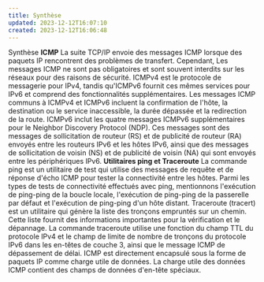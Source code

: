 ```yaml
---
title: Synthèse
updated: 2023-12-12T16:07:10
created: 2023-12-12T16:06:48
---
```


Synthèse
**ICMP**
La suite TCP/IP envoie des messages ICMP lorsque des paquets IP rencontrent des problèmes de transfert. Cependant, Les messages ICMP ne sont pas obligatoires et sont souvent interdits sur les réseaux pour des raisons de sécurité. ICMPv4 est le protocole de messagerie pour IPv4, tandis qu'ICMPv6 fournit ces mêmes services pour IPv6 et comprend des fonctionnalités supplémentaires. Les messages ICMP communs à ICMPv4 et ICMPv6 incluent la confirmation de l'hôte, la destination ou le service inaccessible, la durée dépassée et la redirection de la route. ICMPv6 inclut les quatre messages ICMPv6 supplémentaires pour le Neighbor Discovery Protocol (NDP). Ces messages sont des messages de sollicitation de routeur (RS) et de publicité de routeur (RA) envoyés entre les routeurs IPv6 et les hôtes IPv6, ainsi que des messages de sollicitation de voisin (NS) et de publicité de voisin (NA) qui sont envoyés entre les périphériques IPv6.
**Utilitaires ping et Traceroute**
La commande ping est un utilitaire de test qui utilise des messages de requête et de réponse d'écho ICMP pour tester la connectivité entre les hôtes. Parmi les types de tests de connectivité effectués avec ping, mentionnons l'exécution de ping-ping de la boucle locale, l'exécution de ping-ping de la passerelle par défaut et l'exécution de ping-ping d'un hôte distant. Traceroute (tracert) est un utilitaire qui génère la liste des tronçons empruntés sur un chemin. Cette liste fournit des informations importantes pour la vérification et le dépannage. La commande traceroute utilise une fonction du champ TTL du protocole IPv4 et le champ de limite de nombre de tronçons du protocole IPv6 dans les en-têtes de couche 3, ainsi que le message ICMP de dépassement de délai. ICMP est directement encapsulé sous la forme de paquets IP comme charge utile de données. La charge utile des données ICMP contient des champs de données d'en-tête spéciaux.
